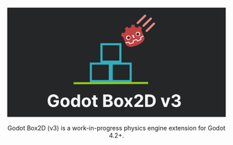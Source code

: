 <p align="center">
  <img src="https://github.com/Pizzaandy/godot-box2d-v3/blob/main/logo.png?raw=true" />
</p>

<p align="center">
  Godot Box2D (v3) is a work-in-progress physics engine extension for Godot 4.2+.
</p>





